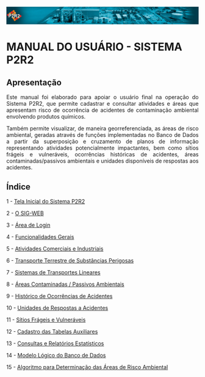 ![image](img/header.jpg)

# MANUAL DO USUÁRIO - SISTEMA P2R2


## Apresentação


<p align="justify">
Este manual foi elaborado para apoiar o usuário final na operação do Sistema P2R2, que permite cadastrar e consultar atividades e áreas que apresentam risco de ocorrência de acidentes de contaminação ambiental envolvendo produtos químicos.
</p>

<p align="justify">
Também permite visualizar, de maneira georreferenciada, as áreas de risco ambiental, geradas através de funções implementadas no Banco de Dados a partir da superposição e cruzamento de planos de informação representando atividades potencialmente impactantes, bem como sítios frágeis e vulneráveis, ocorrências históricas de acidentes, áreas contaminadas/passivos ambientais e unidades disponíveis de respostas aos acidentes.
</p>

## Índice

1 - [Tela Inicial do Sistema P2R2][1]

2 - [O SIG-WEB][2]

3 - [Área de Login][3]

4 - [Funcionalidades Gerais][4]

5 - [Atividades Comerciais e Industriais][5]

6 - [Transporte Terrestre de Substâncias Perigosas][6]

7 - [Sistemas de Transportes Lineares][7]

8 - [Áreas Contaminadas / Passivos Ambientais][8]

9 - [Histórico de Ocorrências de Acidentes][9]

10 - [Unidades de Respostas a Acidentes][10]

11 - [Sítios Frágeis e Vulneráveis][11]

12 - [Cadastro das Tabelas Auxiliares][12]

13 - [Consultas e Relatórios Estatísticos][13]

14 - [Modelo Lógico do Banco de Dados][14]

15 - [Algoritmo para Determinação das Áreas de Risco Ambiental][15]


[1]:topicos/1.md
[2]:topicos/2.md
[3]:topicos/3.md
[4]:topicos/4.md
[5]:topicos/5.md
[6]:topicos/6.md
[7]:topicos/7.md
[8]:topicos/8.md
[9]:topicos/9.md
[10]:topicos/10.md
[11]:topicos/11.md
[12]:topicos/12.md
[13]:topicos/13.md
[14]:topicos/14.md
[15]:topicos/15.md
